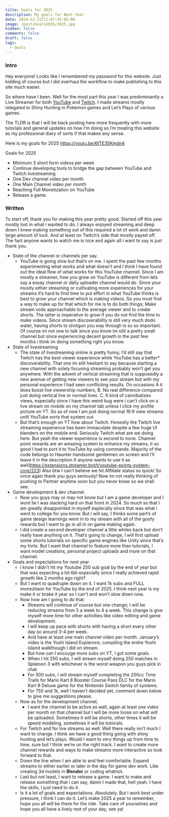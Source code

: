 ```yaml
---
title: Goals for 2025
description: My goals for Next Year
date: 2024-12-31T11:07:45-05:00
image: /post/Goals2025/2025.jpg
hidden: false
comments: false
draft: false
tags:
  - Goals
---
```

### Intro
Hey everyone! Looks like I remembered my password for this website. Just kidding of course but I did overhaul the workflow to make publishing to this site much easier.

So where have I been. Well for the most part this year I was predominantly a Live Streamer for both [YouTube](https://www.youtube.com/@WilsonXp) and [Twitch](https://www.twitch.tv/thewilsonxp). I made streams mostly relegated to Shiny Hunting in Pokémon games and Let’s Plays of various games. 

The TLDR is that I will be back posting here more frequently with more tutorials and general updates on how I’m doing so I’m treating this website as my professional diary of sorts if that makes any sense.

Here is my goals for 2025
https://youtu.be/6tTE35Kmdn4

Goals for 2025
- Minimum 3 short form videos per week
- Continue developing tools to bridge the gap between YouTube and Twitch livestreaming
- One Dev channel video per month
- One Main Channel video per month
- Reaching Full Monetization on YouTube
- Release a game. 

### Written
To start off, thank you for making this year pretty good. Started off this year mostly lost in what i wanted to do. I always enjoyed streaming and deep down I knew making something out of this required a lot of work and damn large amount of luck. And at least on Twitch’s side that mostly payed off. The fact anyone wants to watch me is nice and again all i want to say is just thank you. 

- State of the channel or channels per say.
	- YouTube is going slow but that’s on me. I spent the past few months experimenting what works and what doesn’t and I think I have found out the ideal flow of what works for this YouTube channel. Since I am mostly a streamer, how you grow on YouTube is different from lets say a essay channel or daily uploader channel would do. Since your mostly either streaming or cultivating more experiences for your streams it’s hard to find time to put effort in what YouTube thinks is best to grow your channel which is making videos. So you must find a way to make up for that which for me is to do both things; Make stream vods approachable to the average viewer and to create shorts. The latter is imperative to grow if you do not find the time to make videos. Since stream discoverability is still very much dodo water, having shorts to shotgun you way through is so so important. Of course im not one to talk since you know im still a pretty small channel but since experiencing decent growth in the past few months i think im doing something right you know.
- State of livestreaming
	- The state of livestreaming online is pretty funny, I’d still say that Twitch has the best viewer experience while YouTube has a better* discoverability. That one im still hesitant to say because starting a new channel with solely focusing streaming probably won’t get you anywhere. With the advent of vertical streaming that is supposedly a new avenue of getting new viewers to see your stream but with my personal experience I had seen conflicting results. On occasions A it does boost live viewership numbers, B. No real difference compared just doing vertical live or normal lives. C. It kind of cannibalizes views, especially since I have this weird bug were i can’t click on a live stream on mobile on my channel tab unless I click my profile picture on YT. So as of now I am just doing normal 16:9 view streams until YouTube sorts that system out.
	- But that’s enough on YT how about Twitch. Honestly the Twitch live streaming experience has been immaculate despite a few huge UI blenders on the mobile end. Seriously Twitch what are we doing here. But yeah the viewer experience is second to none. Channel point rewards are an amazing system to enhance my streams, it so good I had to port it to YouTube by using commands. Majority of the code belongs to Haunter handsome gentlemen on screen and I’ll leave it in the description if anyone wants to use it as well(https://extensions.streamer.bot/t/youtube-points-system-core/223) Also btw I can’t believe we hit Affiliate status so quick! So once again thank you guys seriously! Now im not really thinking of pushing to Partner anytime soon but you never know so we shall see.
- Game development & dev channel.
	- Now you guys may or may not know but I am a game developer and I wont lie I was slacking hard on that front in 2024. So much so that I am greatly disappointed in myself espiecally since that was what i went to college for you know. But i will say, I thinks some part’s of game design learnings went in to my stream with all of the goofy rewards but I want to go in all in on game making again. 
	- I did create a second developer channel a little whiles back but don’t really have anything on it. That’s going to change, I will first upload some shorts tutorials on specific game engines like Unity since that’s my forte. But I want that channel to feature more than tutorials, I want model creations, personal project uploads and more on that channel.
- Goals and expectations for next year
	- I know I didn’t hit my Youtube 250 sub goal by the end of year but that was expecting a lot tbh especially since I really achieved rapid growth like 2 months ago right?
	- But I want to quadruple down on it. I want 1k subs and FULL moneztiaon for YouTube by the end of 2025. I think next year is my make it or brake it year so I can't and won’t slow down now.
	- Now how am I going to do that: 
		- Streams will continue of course but one change; I will be reducing streams from 5 a week to 4 a week. This change is give myself more time for other activities like video editing and game development.
		- I will keep up pace with shorts with having a short every other day so around 3-4 per week.
		- And have at least one main channel video per month. January’s video is the Yoshi Island Expiernce, compiling the entire Yoshi island walkthough I did on stream.
		- But how can I encouge more subs on YT, I got some goals.
		- When I hit 250 subs, I will stream myself doing 250 matches in Splatoon 3 with whichever is the worst weapon you guys pick in chat.
		- For 500 subs, I will stream myself completing the 200cc Time Trails for Mario Kart 8 Booster Course Pass DLC for the Mario Kart 8 Deluxe game for the Nintendo Switch family of systems.
		- For 750 and 1k, well I haven’t decided yet, comment down below to give me suggestions please.
	- Now as for the development channel;
		- I want the channel to be active as well, again at least one video per month on that channel but I will be more loose on what will be uploaded. Sometimes it will be shorts, other times it will be speed modeling, sometimes it will be tutorials. 
	- For Twitch and for live streams as well. Well there really isn’t much I want to change. I think we have a good thing going with shiny hunting and let’s plays. Would I want to very things up from time to time, sure but I think we’re on the right track. I want to create more channel rewards and ways to make streams more interactive so look forward to that.
	- Down the line when I am able to and feel comfortable. Expand streams to either earlier or later in the day for game dev work. Like creating 3d models in **Blender** or coding whatnot.
	- Last but not least, I want to release a game. I want to make and release something that i can say, damn I made that, hell yeah. I have the skills, I just need to do it. 
	- Is it a lot of goals and expectations. Absolutely. But I work best under pressure, I think I can do it. Let’s make 2025 a year to remember, hope you all will be there for the ride. Take care of yourselves and hope you all have a lively rest of your day, see ya!
